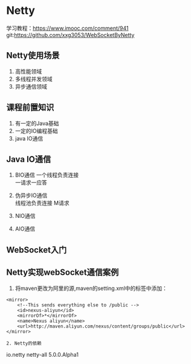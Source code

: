# Netty
学习教程：https://www.imooc.com/comment/941    
git:https://github.com/xxg3053/WebSocketByNetty  

## Netty使用场景
1. 高性能领域
2. 多线程并发领域
3. 异步通信领域



## 课程前置知识
1. 有一定的Java基础
2. 一定的IO编程基础
3. java IO通信

## Java IO通信

1. BIO通信
一个线程负责连接   
一请求一应答   

2. 伪异步IO通信   
线程池负责连接
M请求
 
3. NIO通信

4. AIO通信


## WebSocket入门

## Netty实现webSocket通信案例
1. 将maven更改为阿里的源,maven的setting.xml中的<mirrors>标签中添加：
```
<mirror>
    <!--This sends everything else to /public -->
    <id>nexus-aliyun</id>
    <mirrorOf>*</mirrorOf>
    <name>Nexus aliyun</name>
    <url>http://maven.aliyun.com/nexus/content/groups/public</url>
</mirror>

2. Netty的依赖
```
 <dependency>   
        <groupId>io.netty</groupId>
        <artifactId>netty-all</artifactId>
        <version>5.0.0.Alpha1</version>
    </dependency>
    
